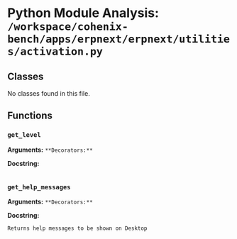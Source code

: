 # Python Module Analysis: `/workspace/cohenix-bench/apps/erpnext/erpnext/utilities/activation.py`

## Classes

No classes found in this file.


## Functions

### `get_level`
**Arguments:** ``
**Decorators:** ``

**Docstring:**
```

```
### `get_help_messages`
**Arguments:** ``
**Decorators:** ``

**Docstring:**
```
Returns help messages to be shown on Desktop
```


